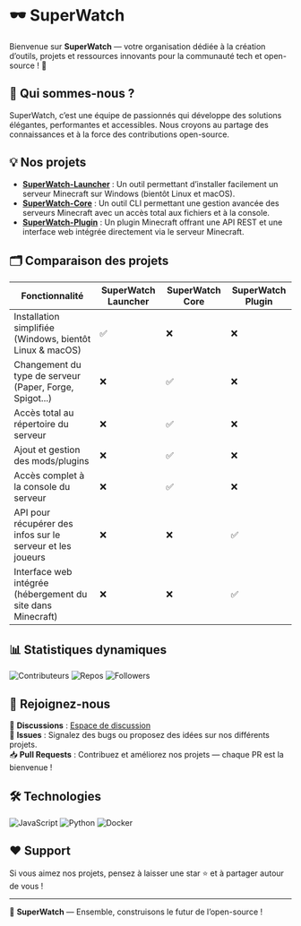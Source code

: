 # 🕶️ SuperWatch

Bienvenue sur **SuperWatch** — votre organisation dédiée à la création d’outils, projets et ressources innovants pour la communauté tech et open-source ! 🚀

## 🌟 Qui sommes-nous ?
SuperWatch, c’est une équipe de passionnés qui développe des solutions élégantes, performantes et accessibles. Nous croyons au partage des connaissances et à la force des contributions open-source. 

## 💡 Nos projets
- **[SuperWatch-Launcher](https://github.com/MC-SuperWatch/SuperWatch-Launcher)** : Un outil permettant d’installer facilement un serveur Minecraft sur Windows (bientôt Linux et macOS).
- **[SuperWatch-Core](https://github.com/MC-SuperWatch/SuperWatch-Core)** : Un outil CLI permettant une gestion avancée des serveurs Minecraft avec un accès total aux fichiers et à la console.
- **[SuperWatch-Plugin](https://github.com/MC-SuperWatch/SuperWatch-Plugin)** : Un plugin Minecraft offrant une API REST et une interface web intégrée directement via le serveur Minecraft.

## 🗂️ Comparaison des projets
| Fonctionnalité                                       | SuperWatch Launcher | SuperWatch Core | SuperWatch Plugin |
|------------------------------------------------------|--------------------|----------------|------------------|
| Installation simplifiée (Windows, bientôt Linux & macOS) | ✅                  | ❌              | ❌                |
| Changement du type de serveur (Paper, Forge, Spigot...) | ❌                  | ✅              | ❌                |
| Accès total au répertoire du serveur                 | ❌                  | ✅              | ❌                |
| Ajout et gestion des mods/plugins                    | ❌                  | ✅              | ❌                |
| Accès complet à la console du serveur                | ❌                  | ✅              | ❌                |
| API pour récupérer des infos sur le serveur et les joueurs | ❌                  | ❌              | ✅                |
| Interface web intégrée (hébergement du site dans Minecraft) | ❌                  | ❌              | ✅                |

## 📊 Statistiques dynamiques
![Contributeurs](https://img.shields.io/github/contributors/MC-SuperWatch?style=for-the-badge)
![Repos](https://img.shields.io/github/repo-count/MC-SuperWatch?style=for-the-badge)
![Followers](https://img.shields.io/github/followers/MC-SuperWatch?style=for-the-badge)

## 🚀 Rejoignez-nous
💬 **Discussions** : [Espace de discussion](https://github.com/orgs/MC-SuperWatch/discussions)  
🐛 **Issues** : Signalez des bugs ou proposez des idées sur nos différents projets.  
📥 **Pull Requests** : Contribuez et améliorez nos projets — chaque PR est la bienvenue !

## 🛠️ Technologies
![JavaScript](https://img.shields.io/badge/JavaScript-F7DF1E?style=flat&logo=javascript&logoColor=black)
![Python](https://img.shields.io/badge/Python-3776AB?style=flat&logo=python&logoColor=white)
![Docker](https://img.shields.io/badge/Docker-2496ED?style=flat&logo=docker&logoColor=white)


## ❤️ Support
Si vous aimez nos projets, pensez à laisser une star ⭐ et à partager autour de vous !

---

🌱 **SuperWatch** — Ensemble, construisons le futur de l’open-source !

